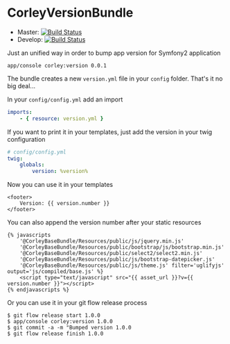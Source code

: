 # CorleyVersionBundle

 * Master: [![Build Status](https://travis-ci.org/wdalmut/CorleyVersionBundle.svg?branch=master)](https://travis-ci.org/wdalmut/CorleyVersionBundle)
 * Develop: [![Build Status](https://travis-ci.org/wdalmut/CorleyVersionBundle.svg?branch=develop)](https://travis-ci.org/wdalmut/CorleyVersionBundle)

Just an unified way in order to bump app version for Symfony2 application

```shell
app/console corley:version 0.0.1
```

The bundle creates a new `version.yml` file in your `config` folder. That's it
no big deal...

In your `config/config.yml` add an import

```yml
imports:
    - { resource: version.yml }
```

If you want to print it in your templates, just add the version in your twig
configuration


```yaml
# config/config.yml
twig:
    globals:
        version: %version%
```

Now you can use it in your templates

```jinja
<footer>
    Version: {{ version.number }}
</footer>
```

You can also append the version number after your static resources

```jinja
{% javascripts
    '@CorleyBaseBundle/Resources/public/js/jquery.min.js'
    '@CorleyBaseBundle/Resources/public/bootstrap/js/bootstrap.min.js'
    '@CorleyBaseBundle/Resources/public/select2/select2.min.js'
    '@CorleyBaseBundle/Resources/public/js/bootstrap-datepicker.js'
    '@CorleyBaseBundle/Resources/public/js/theme.js' filter='uglifyjs' output='js/compiled/base.js' %}
    <script type="text/javascript" src="{{ asset_url }}?v={{ version.number }}"></script>
{% endjavascripts %}
```

Or you can use it in your git flow release process

```shell
$ git flow release start 1.0.0
$ app/console corley:version 1.0.0
$ git commit -a -m "Bumped version 1.0.0
$ git flow release finish 1.0.0
```

